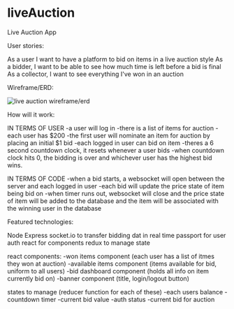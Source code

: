 # liveAuction
Live Auction App

User stories:

As a user I want to have a platform to bid on items in a live auction style
As a bidder, I want to be able to see how much time is left before a bid is final
As a collector, I want to see everything I've won in an auction

Wireframe/ERD:

![live auction wireframe/erd](https://ibb.co/eK3AXf)

How will it work:

IN TERMS OF USER
-a user will log in
-there is a list of items for auction
-each user has $200
-the first user will nominate an item for auction by placing an initial $1 bid
-each logged in user can bid on item
-theres a 6 second countdown clock, it resets whenever a user bids
-when countdown clock hits 0, the bidding is over and whichever user has the highest bid wins.

IN TERMS OF CODE
-when a bid starts, a websocket will open between the server and each logged in user
-each bid will update the price state of item being bid on
-when timer runs out, websocket will close and the price state of item will be added to the database and the item will be associated with the winning user in the database

Featured technologies:

Node
Express
socket.io to transfer bidding dat in real time
passport for user auth
react for components 
redux to manage state

react components:
-won items component (each user has a list of itmes they won at auction)
-available items component (items available for bid, uniform to all users)
-bid dashboard component (holds all info on item currently bid on)
-banner component (title, login/logout button)

states to manage (reducer function for each of these)
-each users balance
-countdown timer
-current bid value
-auth status
-current bid for auction

